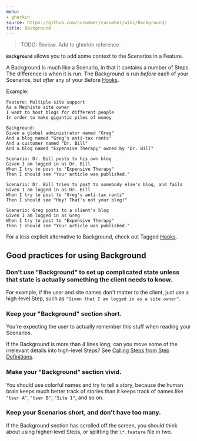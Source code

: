 ```yaml
---
menu:
- gherkin
source: https://github.com/cucumber/cucumber/wiki/Background/
title: Background
---
```


> TODO: Review. Add to gherkin reference

**`Background`** allows you to add some context to the Scenarios in a Feature. 

A Background is much like a Scenario, in that it contains a number of Steps. The difference is when it is run. The Background is run *before* each of your Scenarios, but *after* any of your Before [Hooks](/cucumber/hooks/).

Example:

```gherkin
Feature: Multiple site support
As a Mephisto site owner
I want to host blogs for different people
In order to make gigantic piles of money

Background:
Given a global administrator named "Greg"
And a blog named "Greg's anti-tax rants"
And a customer named "Dr. Bill"
And a blog named "Expensive Therapy" owned by "Dr. Bill"

Scenario: Dr. Bill posts to his own blog
Given I am logged in as Dr. Bill
When I try to post to "Expensive Therapy"
Then I should see "Your article was published."

Scenario: Dr. Bill tries to post to somebody else's blog, and fails
Given I am logged in as Dr. Bill
When I try to post to "Greg's anti-tax rants"
Then I should see "Hey! That's not your blog!"

Scenario: Greg posts to a client's blog
Given I am logged in as Greg
When I try to post to "Expensive Therapy"
Then I should see "Your article was published."
```

For a less explicit alternative to Background, check out Tagged [Hooks](/cucumber/hooks/).


## Good practices for using Background

### Don't use "Background" to set up **complicated state** unless that state is actually something the client needs to know.

For example, if the user and site names don't matter to the client, just use a high-level Step, such as `"Given that I am logged in as a site owner"`.

### Keep your "Background" section **short**.

You're expecting the user to actually remember this stuff when reading your Scenarios. 

If the Background is more than 4 lines long, can you move some of the irrelevant details into high-level Steps? See [Calling Steps from Step Definitions](/implementations/ruby/calling-steps-from-step-definitions/).

### Make your "Background" section **vivid**.

You should use colorful names and try to tell a story, because the human brain  keeps much better track of stories than it keeps track of names like `"User A"`, `"User B"`, `"Site 1"`, and so on.

### Keep your Scenarios **short**, and don't have too many.

If the Background section has scrolled off the screen, you should think about using higher-level Steps, or splitting the `\*.feature` file in two.
